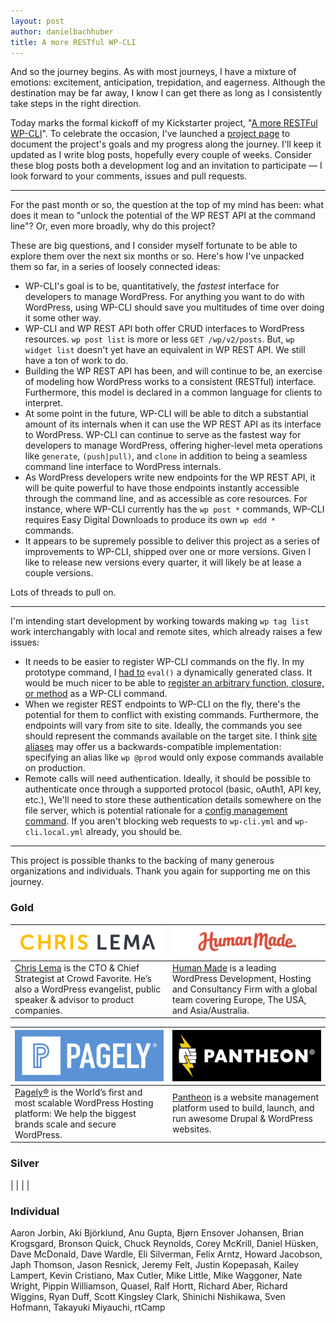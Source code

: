 ```yaml
---
layout: post
author: danielbachhuber
title: A more RESTful WP-CLI
---
```


And so the journey begins. As with most journeys, I have a mixture of emotions: excitement, anticipation, trepidation, and eagerness. Although the destination may be far away, I know I can get there as long as I consistently take steps in the right direction.

Today marks the formal kickoff of my Kickstarter project, "[A more RESTFul WP-CLI](https://www.kickstarter.com/projects/danielbachhuber/a-more-restful-wp-cli/description)". To celebrate the occasion, I've launched a [project page](/restful/) to document the project's goals and my progress along the journey. I'll keep it updated as I write blog posts, hopefully every couple of weeks. Consider these blog posts both a development log and an invitation to participate — I look forward to your comments, issues and pull requests.

***

For the past month or so, the question at the top of my mind has been: what does it mean to "unlock the potential of the WP REST API at the command line"? Or, even more broadly, why do this project?

These are big questions, and I consider myself fortunate to be able to explore them over the next six months or so. Here's how I've unpacked them so far, in a series of loosely connected ideas:

* WP-CLI's goal is to be, quantitatively, the *fastest* interface for developers to manage WordPress. For anything you want to do with WordPress, using WP-CLI should save you multitudes of time over doing it some other way.
* WP-CLI and WP REST API both offer CRUD interfaces to WordPress resources. `wp post list` is more or less `GET /wp/v2/posts`. But, `wp widget list` doesn't yet have an equivalent in WP REST API. We still have a ton of work to do.
* Building the WP REST API has been, and will continue to be, an exercise of modeling how WordPress works to a consistent (RESTful) interface. Furthermore, this model is declared in a common language for clients to interpret.
* At some point in the future, WP-CLI will be able to ditch a substantial amount of its internals when it can use the WP REST API as its interface to WordPress. WP-CLI can continue to serve as the fastest way for developers to manage WordPress, offering higher-level meta operations like `generate`, `(push|pull)`, and `clone` in addition to being a seamless command line interface to WordPress internals.
* As WordPress developers write new endpoints for the WP REST API, it will be quite powerful to have those endpoints instantly accessible through the command line, and as accessible as core resources. For instance, where WP-CLI currently has the `wp post *` commands, WP-CLI requires Easy Digital Downloads to produce its own `wp edd *` commands.
* It appears to be supremely possible to deliver this project as a series of improvements to WP-CLI, shipped over one or more versions. Given I like to release new versions every quarter, it will likely be at lease a couple versions.

Lots of threads to pull on.

***

I'm intending start development by working towards making `wp tag list` work interchangably with local and remote sites, which already raises a few issues:

* It needs to be easier to register WP-CLI commands on the fly. In my prototype command, I [had to](https://github.com/danielbachhuber/wp-rest-cli/commit/f5ec393632fe841aaaecfc664c419ed1bdbcc566#diff-6bd9ca08588aaa4472208db14aae6750R112) `eval()` a dynamically generated class. It would be much nicer to be able to [register an arbitrary function, closure, or method](https://github.com/wp-cli/wp-cli/issues/2204) as a WP-CLI command.
* When we register REST endpoints to WP-CLI on the fly, there's the potential for them to conflict with existing commands. Furthermore, the endpoints will vary from site to site. Ideally, the commands you see should represent the commands available on the target site. I think [site aliases](https://github.com/wp-cli/wp-cli/issues/2039) may offer us a backwards-compatible implementation: specifying an alias like `wp @prod` would only expose commands available on production.
* Remote calls will need authentication. Ideally, it should be possible to authenticate once through a supported protocol (basic, oAuth1, API key, etc.), We'll need to store these authentication details somewhere on the file server, which is potential rationale for a [config management command](https://github.com/wp-cli/wp-cli/issues/515). If you aren't blocking web requests to `wp-cli.yml` and `wp-cli.local.yml` already, you should be.

***

This project is possible thanks to the backing of many generous organizations and individuals. Thank you again for supporting me on this journey.

### Gold

<table>
	<thead>
	<tr>
		<th style="width:50%"><a href="https://chrislema.com/"><img src="/assets/img/restful/chrislema.png"></a></th>
		<th style="width:50%"><a href="https://hmn.md/"><img src="/assets/img/restful/humanmade.svg"></a></th>
	</tr>
	</thead>
	<tbody>
	<tr>
		<td><a href="https://chrislema.com/">Chris Lema</a> is the CTO &amp; Chief Strategist at Crowd Favorite. He’s also a WordPress evangelist, public speaker &amp; advisor to product companies.</td>
		<td><a href="https://hmn.md/">Human Made</a> is a leading WordPress Development, Hosting and Consultancy Firm with a global team covering Europe, The USA, and Asia/Australia.</td>
	</tr>
	</tbody>
</table>

<table>
	<thead>
	<tr>
		<th style="width:50%"><a href="https://pagely.com"><img src="/assets/img/restful/pagely.png"></a></th>
		<th style="width:50%"><a href="https://pantheon.io"><img src="/assets/img/restful/pantheon.png"></a></th>
	</tr>
	</thead>
	<tbody>
	<tr>
		<td><a href="https://pagely.com">Pagely®</a> is the World’s first and most scalable WordPress Hosting platform: We help the biggest brands scale and secure WordPress.</td>
		<td><a href="https://pantheon.io">Pantheon</a> is a website management platform used to build, launch, and run awesome Drupal &amp; WordPress websites.</td>
	</tr>
	</tbody>
</table>

### Silver

| |
|
|

### Individual

Aaron Jorbin, Aki Björklund, Anu Gupta, Bjørn Ensover Johansen, Brian Krogsgard, Bronson Quick, Chuck Reynolds, Corey McKrill, Daniel Hüsken, Dave McDonald, Dave Wardle, Eli Silverman, Felix Arntz, Howard Jacobson, Japh Thomson, Jason Resnick, Jeremy Felt, Justin Kopepasah, Kailey Lampert, Kevin Cristiano, Max Cutler, Mike Little, Mike Waggoner, Nate Wright, Pippin Williamson, Quasel, Ralf Hortt, Richard Aber, Richard Wiggins, Ryan Duff, Scott Kingsley Clark, Shinichi Nishikawa, Sven Hofmann, Takayuki Miyauchi, rtCamp
